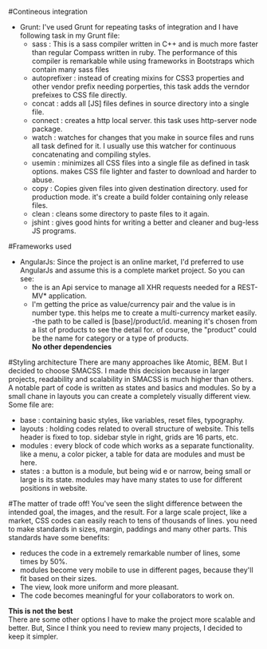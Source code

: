 #Contineous integration
 - Grunt: I've used Grunt for repeating tasks of integration and I have following task in my Grunt file:<br>
   - sass : This is a sass compiler written in C++ and is much more faster than regular Compass written in ruby. The performance of this compiler is remarkable while using frameworks in Bootstraps which contain many sass files
   - autoprefixer : instead of creating mixins for CSS3 properties and other vendor prefix needing porperties, this task adds the verndor prefeixes to CSS file directly.
   - concat : adds all [JS] files defines in source directory into a single file.
   - connect : creates a http local server. this task uses http-server node package.
   - watch : watches for changes that you make in source files and runs all task defined for it. I usually use this watcher for continuous concatenating and compiling styles.
   - usemin : minimizes all CSS files into a single file as defined in task options. makes CSS file lighter and faster to download and harder to abuse.
   - copy : Copies given files into given destination directory. used for production mode. it's create a build folder containing only release files.
   - clean : cleans some directory to paste files to it again.
   - jshint : gives good hints for writing a better and cleaner and bug-less JS programs.

#Frameworks used
 - AngularJs: Since the project is an online market, I'd preferred to use AngularJs and assume this is a complete market project. So you can see:
   - the is an Api service to manage all XHR requests needed for a REST-MV* application.
   - I'm getting the price as value/currency pair and the value is in number type. this helps me to create a multi-currency market easily.
   -the path to be called is [base]/product/id. meaning it's chosen from a list of products to see the detail for. of course, the "product" could be the name for category or a type of products.<br>
__No other dependencies__

 #Styling architecture
 There are many approaches like Atomic, BEM. But I decided to choose SMACSS. I made this decision because in larger projects, readability and scalability in SMACSS is much higher than others. A notable part of code is written as states and basics and modules. So by a small chane in layouts you can create a completely visually different view.
 Some file are:
 - base    : containing basic styles, like variables, reset files, typography.
 - layouts : holding codes related to overall structure of website. This tells header is fixed to top. sidebar style in right, grids are 16 parts, etc.
 - modules : every block of code which works as a separate functionality. like a menu, a color picker, a table for data are modules and must be here.
 - states  : a button is a module, but being wid e or narrow, being small or large is its state. modules may have many states to use for different positions in website.

#The matter of trade off!
You've seen the slight difference between the intended goal, the images, and the result. For a large scale project, like a market, CSS codes can easily reach to tens of thousands of lines. you need to make standards in sizes, margin, paddings and many other parts. This standards have some benefits:
 - reduces the code in a extremely remarkable number of lines, some times by 50%.
 - modules become very mobile to use in different pages, because they'll fit based on their sizes.
 - The view, look more uniform and more pleasant.
 - The code becomes meaningful for your collaborators to work on.
 

__This is not the best__<br>
There are some other options I have to make the project more scalable and better. But, Since I think you need to review many projects, I decided to keep it simpler.
 


